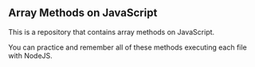 ## Array Methods on JavaScript

This is a repository that contains array methods on JavaScript.

You can practice and remember all of these methods executing each file with NodeJS.